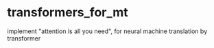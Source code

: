 # transformers_for_mt
implement "attention is all you need", for neural machine translation by transformer
